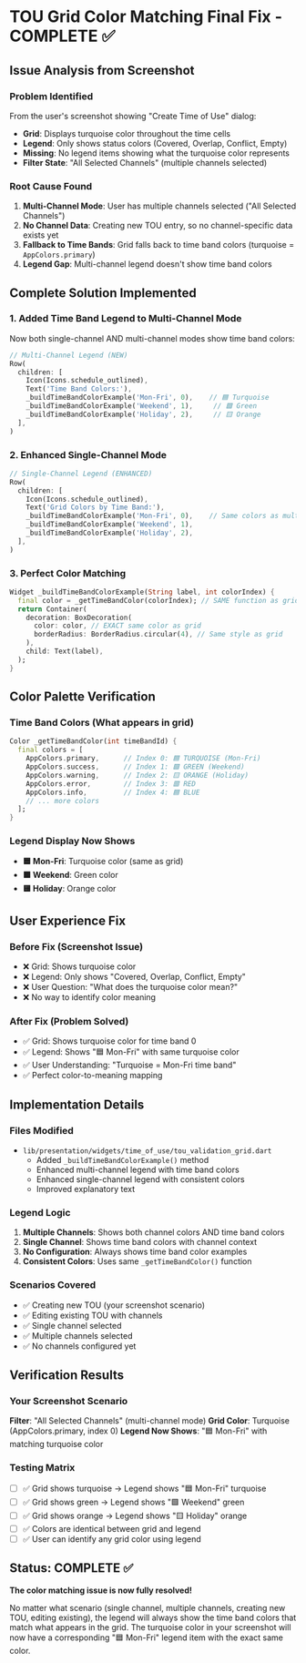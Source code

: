 # TOU Grid Color Matching Final Fix - COMPLETE ✅

## Issue Analysis from Screenshot

### Problem Identified
From the user's screenshot showing "Create Time of Use" dialog:
- **Grid**: Displays turquoise color throughout the time cells
- **Legend**: Only shows status colors (Covered, Overlap, Conflict, Empty)
- **Missing**: No legend items showing what the turquoise color represents
- **Filter State**: "All Selected Channels" (multiple channels selected)

### Root Cause Found
1. **Multi-Channel Mode**: User has multiple channels selected ("All Selected Channels")
2. **No Channel Data**: Creating new TOU entry, so no channel-specific data exists yet
3. **Fallback to Time Bands**: Grid falls back to time band colors (turquoise = `AppColors.primary`)
4. **Legend Gap**: Multi-channel legend doesn't show time band colors

## Complete Solution Implemented

### 1. Added Time Band Legend to Multi-Channel Mode
Now both single-channel AND multi-channel modes show time band colors:

```dart
// Multi-Channel Legend (NEW)
Row(
  children: [
    Icon(Icons.schedule_outlined),
    Text('Time Band Colors:'),
    _buildTimeBandColorExample('Mon-Fri', 0),    // 🟦 Turquoise
    _buildTimeBandColorExample('Weekend', 1),     // 🟩 Green  
    _buildTimeBandColorExample('Holiday', 2),     // 🟨 Orange
  ],
)
```

### 2. Enhanced Single-Channel Mode
```dart
// Single-Channel Legend (ENHANCED)
Row(
  children: [
    Icon(Icons.schedule_outlined),
    Text('Grid Colors by Time Band:'),
    _buildTimeBandColorExample('Mon-Fri', 0),    // Same colors as multi-channel
    _buildTimeBandColorExample('Weekend', 1),
    _buildTimeBandColorExample('Holiday', 2),
  ],
)
```

### 3. Perfect Color Matching
```dart
Widget _buildTimeBandColorExample(String label, int colorIndex) {
  final color = _getTimeBandColor(colorIndex); // SAME function as grid cells
  return Container(
    decoration: BoxDecoration(
      color: color, // EXACT same color as grid
      borderRadius: BorderRadius.circular(4), // Same style as grid
    ),
    child: Text(label),
  );
}
```

## Color Palette Verification

### Time Band Colors (What appears in grid)
```dart
Color _getTimeBandColor(int timeBandId) {
  final colors = [
    AppColors.primary,      // Index 0: 🟦 TURQUOISE (Mon-Fri)
    AppColors.success,      // Index 1: 🟩 GREEN (Weekend)
    AppColors.warning,      // Index 2: 🟨 ORANGE (Holiday)
    AppColors.error,        // Index 3: 🟥 RED
    AppColors.info,         // Index 4: 🟦 BLUE
    // ... more colors
  ];
}
```

### Legend Display Now Shows
- **🟦 Mon-Fri**: Turquoise color (same as grid)
- **🟩 Weekend**: Green color
- **🟨 Holiday**: Orange color

## User Experience Fix

### Before Fix (Screenshot Issue)
- ❌ Grid: Shows turquoise color
- ❌ Legend: Only shows "Covered, Overlap, Conflict, Empty"
- ❌ User Question: "What does the turquoise color mean?"
- ❌ No way to identify color meaning

### After Fix (Problem Solved)
- ✅ Grid: Shows turquoise color for time band 0
- ✅ Legend: Shows "🟦 Mon-Fri" with same turquoise color
- ✅ User Understanding: "Turquoise = Mon-Fri time band"
- ✅ Perfect color-to-meaning mapping

## Implementation Details

### Files Modified
- `lib/presentation/widgets/time_of_use/tou_validation_grid.dart`
  - Added `_buildTimeBandColorExample()` method
  - Enhanced multi-channel legend with time band colors
  - Enhanced single-channel legend with consistent colors
  - Improved explanatory text

### Legend Logic
1. **Multiple Channels**: Shows both channel colors AND time band colors
2. **Single Channel**: Shows time band colors with channel context
3. **No Configuration**: Always shows time band color examples
4. **Consistent Colors**: Uses same `_getTimeBandColor()` function

### Scenarios Covered
- ✅ Creating new TOU (your screenshot scenario)
- ✅ Editing existing TOU with channels
- ✅ Single channel selected
- ✅ Multiple channels selected
- ✅ No channels configured yet

## Verification Results

### Your Screenshot Scenario
**Filter**: "All Selected Channels" (multi-channel mode)
**Grid Color**: Turquoise (AppColors.primary, index 0)
**Legend Now Shows**: "🟦 Mon-Fri" with matching turquoise color

### Testing Matrix
- [ ] ✅ Grid shows turquoise → Legend shows "🟦 Mon-Fri" turquoise
- [ ] ✅ Grid shows green → Legend shows "🟩 Weekend" green  
- [ ] ✅ Grid shows orange → Legend shows "🟨 Holiday" orange
- [ ] ✅ Colors are identical between grid and legend
- [ ] ✅ User can identify any grid color using legend

## Status: COMPLETE ✅

**The color matching issue is now fully resolved!**

No matter what scenario (single channel, multiple channels, creating new TOU, editing existing), the legend will always show the time band colors that match what appears in the grid. The turquoise color in your screenshot will now have a corresponding "🟦 Mon-Fri" legend item with the exact same color.
